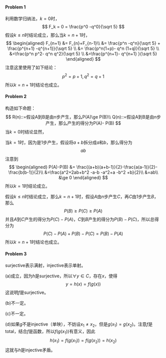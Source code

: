 #### Problem 1

利用数学归纳法，$k=0$时，
$$
F_k = 0 = \frac{p^0 -q^0}{\sqrt 5}
$$
假设$k\le n$时结论成立，那么当$k=n+1$时，
$$
\begin{aligned}
F_{n+1}
&= F_{n}+F_{n-1}\\
&=  \frac{p^n -q^n}{\sqrt 5} + \frac{p^{n+1} -q^{n+1}}{\sqrt 5} \\
&= \frac{p^n(1+p)- q^n (1+q)}{\sqrt 5} \\
&=\frac{p^n p^2- q^n q^2}{\sqrt 5} \\
&=\frac{p^{n+1}- q^{n+1} }{\sqrt 5}
\end{aligned}
$$
注意这里使用了如下结论：
$$
p^2 =p+1 ,q^2 =q+1
$$
所以$k=n+1$时结论也成立。



#### Problem 2

构造如下命题：
$$
R(n)::=假设A到B是由n步产生，那么P(A)\ge  P(B)\\
Q(n)::=假设A到B是由n步产生，那么产生的得分为P(A)- P(B)
$$
当$k=0$时结论显然，

当$k=1$时，因为是$1$步产生，假设将$a+b$拆分成$a$和$b$，那么得分为
$$
ab
$$
注意到
$$
\begin{aligned}
P(A)-P(B)
&= \frac{(a+b)(a+b-1)}{2}-\frac{a(a-1)}{2}-\frac{b(b-1)}{2}\\
&=\frac{a^2+2ab+b^2 -a-b -a^2+a -b^2 +b}{2}\\
&=ab\\
&\ge 0
\end{aligned}
$$
所以$k=1$时结论成立。

假设$k\le n$时结论成立，那么$k=n+1$时，假设$A$由$n$步产生$C$，再$C$由$1$步产生$B$，那么
$$
P(B)\ge P(C)\ge P(A)
$$
并且$A$到$C$产生的得分为$P(C)-P(A)$，$C$到$B$产生的得分为$P(B)-P(C)$，所以总得分为
$$
P(C)-P(A) + P(B)-P(C)=P(B)-P(A)
$$
所以$k=n+1$时结论也成立。



#### Problem 3

surjective表示满射，injective表示单射。

(a)成立，因为$h$是surjective，所以$\forall y \in C$，存在$x$，使得
$$
y= h(x)=f(g(x))
$$
这说明$f$是surjective。

(b)不一定。

(c)不一定。

(d)如果$g$不是injective（单映），不妨设$x_1\neq x_2$，但是$g(x_1)= g(x_2)$。注意$f$是total，结合$f$是函数，所以$f(g(x_1))$有意义，因此
$$
h(x_1)= f(g(x_1))= f(g(x_2)) =h(x_2)
$$
这就与$h​$是injective矛盾。